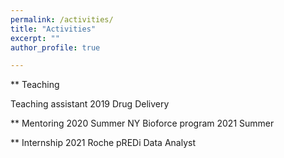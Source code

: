 ```yaml
---
permalink: /activities/
title: "Activities"
excerpt: ""
author_profile: true

---
```


** Teaching

Teaching assistant 2019 Drug Delivery

** Mentoring
2020 Summer NY Bioforce program
2021 Summer

** Internship
2021 Roche pREDi Data Analyst



